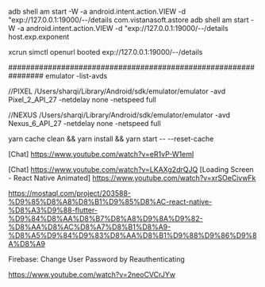 adb shell am start -W -a android.intent.action.VIEW -d "exp://127.0.0.1:19000/--/details com.vistanasoft.astore
adb shell am start -W -a android.intent.action.VIEW -d "exp://127.0.0.1:19000/--/details host.exp.exponent

xcrun simctl openurl booted exp://127.0.0.1:19000/--/details

################################################################
emulator -list-avds

//PIXEL
/Users/sharqi/Library/Android/sdk/emulator/emulator -avd Pixel_2_API_27 -netdelay none -netspeed full

//NEXUS
/Users/sharqi/Library/Android/sdk/emulator/emulator -avd Nexus_6_API_27 -netdelay none -netspeed full

yarn cache clean &&
yarn install &&
yarn start -- --reset-cache

[Chat] https://www.youtube.com/watch?v=eR1vP-W1emI

[Chat] https://www.youtube.com/watch?v=LKAXg2drQJQ
[Loading Screen - React Native Animated] https://www.youtube.com/watch?v=xrSOeCivwFk

https://mostaql.com/project/203588-%D9%85%D8%A8%D8%B1%D9%85%D8%AC-react-native-%D8%A3%D9%88-flutter-%D9%84%D8%AA%D8%B7%D8%A8%D9%8A%D9%82-%D8%AA%D8%AC%D8%A7%D8%B1%D8%A9-%D8%A5%D9%84%D9%83%D8%AA%D8%B1%D9%88%D9%86%D9%8A%D8%A9

Firebase: Change User Password by Reauthenticating

https://www.youtube.com/watch?v=2neoCVCrJYw

